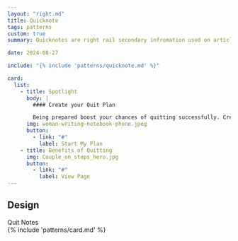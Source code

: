 ```yaml
---
layout: "right.md"
title: Quicknote
tags: patterns
custom: true
summary: Quicknotes are right rail secondary infromation used on article pages as part of next actions.

date: 2024-08-27

include: "{% include 'patterns/quicknote.md' %}"

card:
  list:
    - title: Spotlight
      body: |
        #### Create your Quit Plan

        Being prepared boost your chances of quitting successfully. Create your personal quit plan now.
      img: woman-writing-notebook-phone.jpeg
      button:
        - link: "#"
          label: Start My Plan
    - title: Benefits of Quitting
      img: Couple_on_steps_hero.jpg
      button:
        - link: "#"
          label: View Page
---
```


## Design

<div class="quitnote">
<div class="quitnote-title">Quit Notes</div>
{% include 'patterns/card.md' %}

</div>
